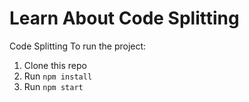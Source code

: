 # Learn About Code Splitting
Code Splitting
To run the project:

1. Clone this repo
2. Run `npm install`
3. Run `npm start`


